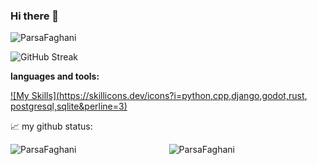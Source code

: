 ### Hi there 👋

<p align="left"><img src="https://github-profile-trophy.vercel.app/?username=ParsaFaghani" alt="ParsaFaghani" /> </p>

![GitHub Streak](https://streak-stats.demolab.com/?user=ParsaFaghani&theme=radical)

**languages and tools:**

[![My Skills](https://skillicons.dev/icons?i=python,cpp,django,godot,rust, postgresql,sqlite&perline=3)](https://skillicons.dev)

📈 my github status:
<p><img align="left" src="https://github-readme-stats.vercel.app/api/top-langs?username=ParsaFaghani&show_icons=true&locale=en&layout=compact&theme=highcontrast" alt="ParsaFaghani" /></p>

<p align="center"> <img src="https://github-readme-stats.vercel.app/api?username=ParsaFaghani&show_icons=true&theme=highcontrast" alt="ParsaFaghani" />
